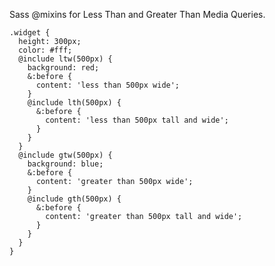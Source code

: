 Sass @mixins for Less Than and Greater Than Media Queries.

	.widget {
	  height: 300px;
	  color: #fff;
	  @include ltw(500px) {
	    background: red;
	    &:before {
	      content: 'less than 500px wide';
	    }
	    @include lth(500px) {
	      &:before {
	        content: 'less than 500px tall and wide';
	      }
	    }
	  }
	  @include gtw(500px) {
	    background: blue;
	    &:before {
	      content: 'greater than 500px wide';
	    }
	    @include gth(500px) {
	      &:before {
	        content: 'greater than 500px tall and wide';
	      }
	    }
	  }
	}
